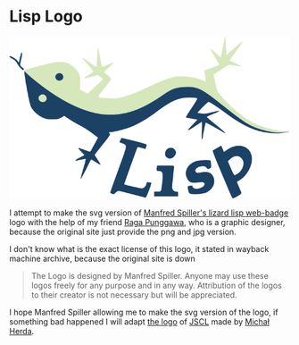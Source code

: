 # Lisp Logo

![Lisp logo](https://github.com/azzamsa/lisp-logo/blob/master/logos/lisp-lizard-with-text.svg)

I attempt to make the svg version of [Manfred Spiller's lizard lisp web-badge](https://web.archive.org/web/20060105182921/http://www.normal-null.de/lisp_logo.html)
logo with the help of my friend [Raga Punggawa](twitter.com/pagarmidna), who is a graphic designer, because the original site just provide the png and jpg version.

I don't know what is the exact license of this logo, it stated in wayback machine archive, because the original site is down

> The Logo is designed by Manfred Spiller.
>Anyone may use these logos freely for any purpose and in any way. Attribution of the logos to their creator is not necessary but will be appreciated. 

I hope Manfred Spiller allowing me to make the svg version of the logo, if something bad happened I will adapt [the logo](https://imgur.com/a/QEd1p) of [JSCL](https://github.com/jscl-project/jscl)
made by [Michał Herda](https://github.com/phoe).


